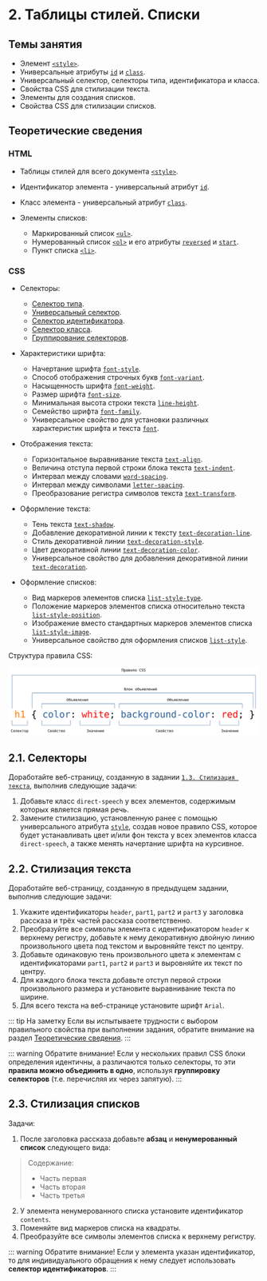 # 2. Таблицы стилей. Списки

## Темы занятия

- Элемент [`<style>`](https://webref.ru/html/style).
- Универсальные атрибуты [`id`](https://webref.ru/html/attr/id) и
[`class`](https://webref.ru/html/attr/class).
- Универсальный селектор, cелекторы типа, идентификатора и класса.
- Свойства CSS для стилизации текста.
- Элементы для создания списков.
- Свойства CSS для стилизации списков.

## Теоретические сведения

### HTML

- Таблицы стилей для всего документа [`<style>`](https://webref.ru/html/style).
- Идентификатор элемента - универсальный атрибут
[`id`](https://webref.ru/html/attr/id).
- Класс элемента - универсальный атрибут
[`class`](https://webref.ru/html/attr/class).

- Элементы списков:

  - Маркированный список [`<ul>`](https://webref.ru/html/ul).
  - Нумерованный список [`<ol>`](https://webref.ru/html/ol) и его атрибуты 
  [`reversed`](https://webref.ru/html/ol/reversed) и
  [`start`](https://webref.ru/html/ol/start).
  - Пункт списка [`<li>`](https://webref.ru/html/li).

### CSS

- Селекторы:

  - [Селектор типа](https://webref.ru/css/selector/tag).
  - [Универсальный селектор](https://webref.ru/css/selector/universal).
  - [Селектор идентификатора](https://webref.ru/css/selector/id).
  - [Селектор класса](https://webref.ru/css/selector/class).
  - [Группирование селекторов](http://htmlbook.ru/samcss/gruppirovanie). 

- Характеристики шрифта:

  - Начертание шрифта [`font-style`](https://webref.ru/css/font-style).
  - Способ отображения строчных букв
  [`font-variant`](https://webref.ru/css/font-variant).
  - Насыщенность шрифта [`font-weight`](https://webref.ru/css/font-weight).
  - Размер шрифта [`font-size`](https://webref.ru/css/font-size).
  - Минимальная высота строки текста
  [`line-height`](https://webref.ru/css/line-height).
  - Семейство шрифта [`font-family`](https://webref.ru/css/font-family).
  - Универсальное свойство для установки различных характеристик шрифта и 
  текста [`font`](https://webref.ru/css/font).

- Отображения текста:

  - Горизонтальное выравнивание текста
  [`text-align`](https://webref.ru/css/text-align).
  - Величина отступа первой строки блока текста
  [`text-indent`](https://webref.ru/css/text-indent).
  - Интервал между словами
  [`word-spacing`](https://webref.ru/css/word-spacing).
  - Интервал между символами
  [`letter-spacing`](https://webref.ru/css/letter-spacing).
  - Преобразование регистра символов текста
  [`text-transform`](https://webref.ru/css/text-transform).

- Оформление текста:

  - Тень текста [`text-shadow`](https://webref.ru/css/text-shadow).
  - Добавление декоративной линии к тексту
  [`text-decoration-line`](https://webref.ru/css/text-decoration-line).
  - Стиль декоративной линии 
  [`text-decoration-style`](https://webref.ru/css/text-decoration-style).
  - Цвет декоративной линии
  [`text-decoration-color`](https://webref.ru/css/text-decoration-color).
  - Универсальное свойство для добавления декоративной линии
  [`text-decoration`](https://webref.ru/css/text-decoration).

- Оформление списков:

  - Вид маркеров элементов списка
  [`list-style-type`](https://webref.ru/css/list-style-type).
  - Положение маркеров элементов списка относительно текста
  [`list-style-position`](https://webref.ru/css/list-style-position).
  - Изображение вместо стандартных маркеров элементов списка
  [`list-style-image`](https://webref.ru/css/list-style-image).
  - Универсальное свойство для оформления списков
  [`list-style`](https://webref.ru/css/list-style).

Cтруктура правила CSS:

![Cтруктура правила CSS](./assets/css_ruleset.svg)

## 2.1. Селекторы

Доработайте веб-страницу, созданную в задании
[`1.3. Стилизация текста`](/practice/01/#_1-3-стиnизация-текста), выполнив 
 следующие задачи:

1. Добавьте класс `direct-speech` у всех элементов, содержимым которых 
является прямая речь.
2. Замените стилизацию, установленную ранее с помощью универсального 
атрибута [`style`](https://webref.ru/html/attr/style), создав новое правило 
CSS, которое будет устанавливать цвет и/или фон текста у всех элементов 
класса `direct-speech`, а также менять начертание шрифта на курсивное.

## 2.2. Стилизация текста

Доработайте веб-страницу, созданную в предыдущем задании, выполнив следующие
задачи:

1. Укажите идентификаторы `header`, `part1`, `part2` и `part3` у заголовка 
рассказа и трёх частей рассказа соответственно.
2. Преобразуйте все символы элемента с идентификатором `header` к верхнему 
регистру, добавьте к нему декоративную двойную линию произвольного цвета под
текстом и выровняйте текст по центру.
3. Добавьте одинаковую тень произвольного цвета к элементам с 
идентификаторами `part1`, `part2` и `part3` и выровняйте их текст по центру.
4. Для каждого блока текста добавьте отступ первой строки произвольного 
размера и установите выравнивание текста по ширине.
5. Для всего текста на веб-странице установите шрифт `Arial`.

::: tip На заметку
Если вы испытываете трудности с выбором правильного свойства при выполнении 
задания, обратите внимание на раздел
[Теоретические сведения](#теоретические-сведения).
:::

::: warning Обратите внимание!
Если у нескольких правил CSS блоки определения идентичны, а различаются 
только селекторы, то эти **правила можно объединить в одно**, используя 
**группировку селекторов** (т.е. перечисляя их через запятую).
:::

## 2.3. Стилизация списков

Задачи:

1. После заголовка рассказа добавьте **абзац** и **ненумерованный список** 
следующего вида:

> Содержание:
>
> - Часть первая
> - Часть вторая
> - Часть третья

2. У элемента ненумерованного списка установите идентификатор `contents`.
3. Поменяйте вид маркеров списка на квадраты.
4. Преобразуйте все символы элементов списка к верхнему регистру.

::: warning Обратите внимание!
Если у элемента указан идентификатор, то для индивидуального обращения к 
нему следует использовать **селектор идентификаторов**.
:::

<disqus-comments/>
<script-button/>